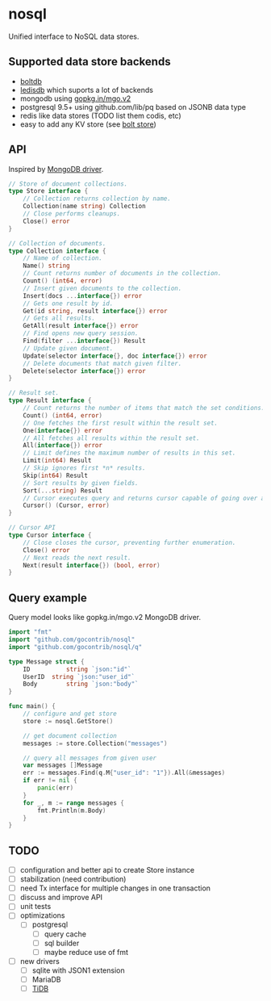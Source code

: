 # nosql
Unified interface to NoSQL data stores.

## Supported data store backends

* [boltdb](https://github.com/boltdb/bolt)
* [ledisdb](https://github.com/siddontang/ledisdb) which suports a lot of backends
* mongodb using [gopkg.in/mgo.v2](https://github.com/go-mgo/mgo)
* postgresql 9.5+ using github.com/lib/pq based on JSONB data type
* redis like data stores (TODO list them codis, etc)
* easy to add any KV store (see [bolt store](https://github.com/gocontrib/nosql/blob/master/bolt/store.go))

## API

Inspired by [MongoDB driver](https://github.com/go-mgo/mgo).

```go
// Store of document collections.
type Store interface {
	// Collection returns collection by name.
	Collection(name string) Collection
	// Close performs cleanups.
	Close() error
}

// Collection of documents.
type Collection interface {
	// Name of collection.
	Name() string
	// Count returns number of documents in the collection.
	Count() (int64, error)
	// Insert given documents to the collection.
	Insert(docs ...interface{}) error
	// Gets one result by id.
	Get(id string, result interface{}) error
	// Gets all results.
	GetAll(result interface{}) error
	// Find opens new query session.
	Find(filter ...interface{}) Result
	// Update given document.
	Update(selector interface{}, doc interface{}) error
	// Delete documents that match given filter.
	Delete(selector interface{}) error
}

// Result set.
type Result interface {
	// Count returns the number of items that match the set conditions.
	Count() (int64, error)
	// One fetches the first result within the result set.
	One(interface{}) error
	// All fetches all results within the result set.
	All(interface{}) error
	// Limit defines the maximum number of results in this set.
	Limit(int64) Result
	// Skip ignores first *n* results.
	Skip(int64) Result
	// Sort results by given fields.
	Sort(...string) Result
	// Cursor executes query and returns cursor capable of going over all the results.
	Cursor() (Cursor, error)
}

// Cursor API
type Cursor interface {
	// Close closes the cursor, preventing further enumeration.
	Close() error
	// Next reads the next result.
	Next(result interface{}) (bool, error)
}
```

## Query example

Query model looks like gopkg.in/mgo.v2 MongoDB driver.

```go
import "fmt"
import "github.com/gocontrib/nosql"
import "github.com/gocontrib/nosql/q"

type Message struct {
	ID 			string `json:"id"`
	UserID 	string `json:"user_id"`
	Body 		string `json:"body"`
}

func main() {
	// configure and get store
	store := nosql.GetStore()

	// get document collection
	messages := store.Collection("messages")

	// query all messages from given user
	var messages []Message
	err := messages.Find(q.M{"user_id": "1"}).All(&messages)
	if err != nil {
		panic(err)
	}
	for _, m := range messages {
		fmt.Println(m.Body)
	}
}

```

## TODO
* [ ] configuration and better api to create Store instance
* [ ] stabilization (need contribution)
* [ ] need Tx interface for multiple changes in one transaction
* [ ] discuss and improve API
* [ ] unit tests
* [ ] optimizations
	* [ ] postgresql
		* [ ] query cache
		* [ ] sql builder
		* [ ] maybe reduce use of fmt
* [ ] new drivers
	* [ ] sqlite with JSON1 extension
	* [ ] MariaDB
	* [ ] [TiDB](https://github.com/pingcap/tidb)
